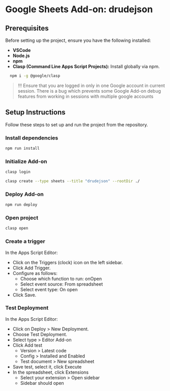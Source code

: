# Google Sheets Add-on: drudejson

## Prerequisites

Before setting up the project, ensure you have the following installed:

- **VSCode**
- **Node.js**
- **npm**
- **Clasp (Command Line Apps Script Projects):** Install globally via npm.

```bash
  npm i -g @google/clasp
```

 > !!! Ensure that you are logged in only in one Google account in current session. There is a bug which prevents some Google Add-on debug features from working in sessions with multiple google accounts

## Setup Instructions

Follow these steps to set up and run the project from the repository.

### Install dependencies

```bash
npm run install
```

### Initialize Add-on

```bash
clasp login

clasp create --type sheets --title "drudejson" --rootDir ./
```

### Deploy Add-on

```bash
npm run deploy
```

### Open project

```bash
clasp open
```

### Create a trigger

In the Apps Script Editor:

- Click on the Triggers (clock) icon on the left sidebar.
- Click Add Trigger.
- Configure as follows:
  - Choose which function to run: onOpen
  - Select event source: From spreadsheet
  - Select event type: On open
- Click Save.

### Test Deployment

In the Apps Script Editor:

- Click on Deploy > New Deployment.
- Choose Test Deployment.
- Select type > Editor Add-on
- Click Add test
  - Version > Latest code
  - Config > Installed and Enabled
  - Test document > New spreadsheet
- Save test, select it, click Execute
- In the spreadsheet, click Extensions
  - Select your extension > Open sidebar
  - Sidebar should open
